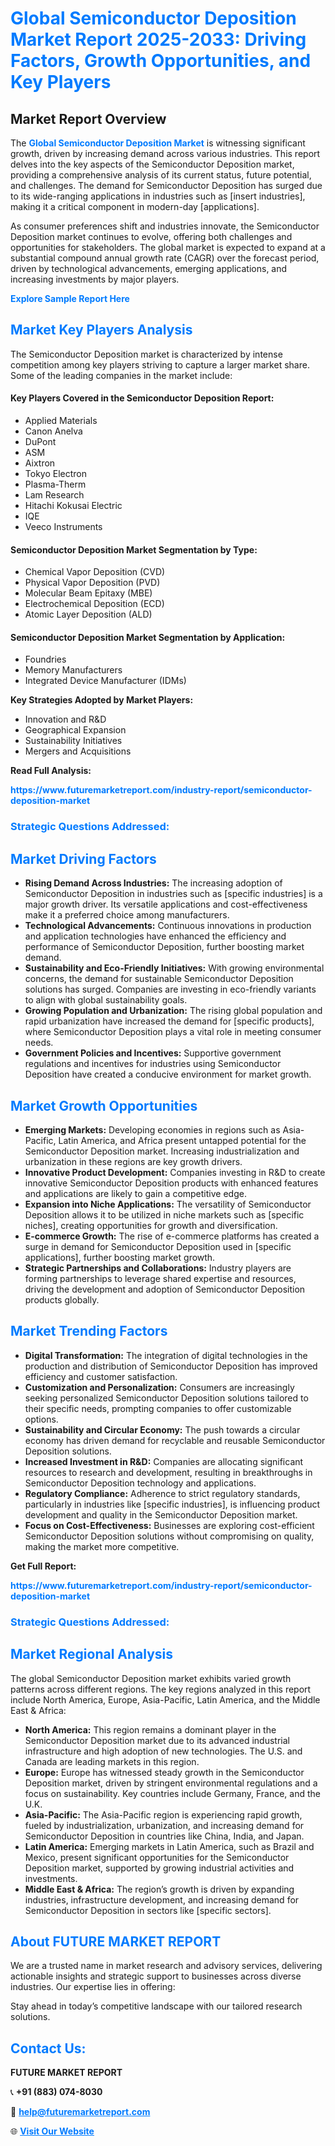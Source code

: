 <h1 style="color: #007BFF;">Global Semiconductor Deposition Market Report 2025-2033: Driving Factors, Growth Opportunities, and Key Players</h1>

<section id="overview">
<h2>Market Report Overview</h2>
<p>The <a href="https://www.futuremarketreport.com/industry-report/semiconductor-deposition-market" style="color: #007BFF; text-decoration: none;"><strong>Global Semiconductor Deposition Market</strong></a> is witnessing significant growth, driven by increasing demand across various industries. This report delves into the key aspects of the Semiconductor Deposition market, providing a comprehensive analysis of its current status, future potential, and challenges. The demand for Semiconductor Deposition has surged due to its wide-ranging applications in industries such as [insert industries], making it a critical component in modern-day [applications].</p>
<p>As consumer preferences shift and industries innovate, the Semiconductor Deposition market continues to evolve, offering both challenges and opportunities for stakeholders. The global market is expected to expand at a substantial compound annual growth rate (CAGR) over the forecast period, driven by technological advancements, emerging applications, and increasing investments by major players.</p>
</section>

<section id="overview">
<p><a href="https://www.futuremarketreport.com/request-sample/reportId=76482" style="color: #007BFF; text-decoration: none;"><strong>Explore Sample Report Here</strong></a></p>
</section>

<section id="key-players">
<h2 style="color: #007BFF;">Market Key Players Analysis</h2>
<p>The Semiconductor Deposition market is characterized by intense competition among key players striving to capture a larger market share. Some of the leading companies in the market include:</p>
<h4>Key Players Covered in the Semiconductor Deposition Report:</h4>
<ul><li>Applied Materials</li><li>Canon Anelva</li><li>DuPont</li><li>ASM</li><li>Aixtron</li><li>Tokyo Electron</li><li>Plasma-Therm</li><li>Lam Research</li><li>Hitachi Kokusai Electric</li><li>IQE</li><li>Veeco Instruments</li></ul>
<h4>Semiconductor Deposition Market Segmentation by Type:</h4>
<ul><li>Chemical Vapor Deposition (CVD)</li><li>Physical Vapor Deposition (PVD)</li><li>Molecular Beam Epitaxy (MBE)</li><li>Electrochemical Deposition (ECD)</li><li>Atomic Layer Deposition (ALD)</li></ul>

<h4>Semiconductor Deposition Market Segmentation by Application:</h4>
<ul><li>Foundries</li><li>Memory Manufacturers</li><li>Integrated Device Manufacturer (IDMs)</li></ul>
<p><strong>Key Strategies Adopted by Market Players:</strong></p>
<ul>
<li>Innovation and R&D</li>
<li>Geographical Expansion</li>
<li>Sustainability Initiatives</li>
<li>Mergers and Acquisitions</li>
</ul>
</section>

<section>
<p><strong>Read Full Analysis: </strong></p><a href="https://www.futuremarketreport.com/industry-report/semiconductor-deposition-market" style="color: #007BFF; text-decoration: none;"><strong>https://www.futuremarketreport.com/industry-report/semiconductor-deposition-market</strong></a>
<h3 style="color: #007BFF;">Strategic Questions Addressed:</h3>
</section>

<section id="driving-factors">
<h2 style="color: #007BFF;">Market Driving Factors</h2>
<ul>
<li><strong>Rising Demand Across Industries:</strong> The increasing adoption of Semiconductor Deposition in industries such as [specific industries] is a major growth driver. Its versatile applications and cost-effectiveness make it a preferred choice among manufacturers.</li>
<li><strong>Technological Advancements:</strong> Continuous innovations in production and application technologies have enhanced the efficiency and performance of Semiconductor Deposition, further boosting market demand.</li>
<li><strong>Sustainability and Eco-Friendly Initiatives:</strong> With growing environmental concerns, the demand for sustainable Semiconductor Deposition solutions has surged. Companies are investing in eco-friendly variants to align with global sustainability goals.</li>
<li><strong>Growing Population and Urbanization:</strong> The rising global population and rapid urbanization have increased the demand for [specific products], where Semiconductor Deposition plays a vital role in meeting consumer needs.</li>
<li><strong>Government Policies and Incentives:</strong> Supportive government regulations and incentives for industries using Semiconductor Deposition have created a conducive environment for market growth.</li>
</ul>
</section>

<section id="growth-opportunities">
<h2 style="color: #007BFF;">Market Growth Opportunities</h2>
<ul>
<li><strong>Emerging Markets:</strong> Developing economies in regions such as Asia-Pacific, Latin America, and Africa present untapped potential for the Semiconductor Deposition market. Increasing industrialization and urbanization in these regions are key growth drivers.</li>
<li><strong>Innovative Product Development:</strong> Companies investing in R&D to create innovative Semiconductor Deposition products with enhanced features and applications are likely to gain a competitive edge.</li>
<li><strong>Expansion into Niche Applications:</strong> The versatility of Semiconductor Deposition allows it to be utilized in niche markets such as [specific niches], creating opportunities for growth and diversification.</li>
<li><strong>E-commerce Growth:</strong> The rise of e-commerce platforms has created a surge in demand for Semiconductor Deposition used in [specific applications], further boosting market growth.</li>
<li><strong>Strategic Partnerships and Collaborations:</strong> Industry players are forming partnerships to leverage shared expertise and resources, driving the development and adoption of Semiconductor Deposition products globally.</li>
</ul>
</section>

<section id="trending-factors">
<h2 style="color: #007BFF;">Market Trending Factors</h2>
<ul>
<li><strong>Digital Transformation:</strong> The integration of digital technologies in the production and distribution of Semiconductor Deposition has improved efficiency and customer satisfaction.</li>
<li><strong>Customization and Personalization:</strong> Consumers are increasingly seeking personalized Semiconductor Deposition solutions tailored to their specific needs, prompting companies to offer customizable options.</li>
<li><strong>Sustainability and Circular Economy:</strong> The push towards a circular economy has driven demand for recyclable and reusable Semiconductor Deposition solutions.</li>
<li><strong>Increased Investment in R&D:</strong> Companies are allocating significant resources to research and development, resulting in breakthroughs in Semiconductor Deposition technology and applications.</li>
<li><strong>Regulatory Compliance:</strong> Adherence to strict regulatory standards, particularly in industries like [specific industries], is influencing product development and quality in the Semiconductor Deposition market.</li>
<li><strong>Focus on Cost-Effectiveness:</strong> Businesses are exploring cost-efficient Semiconductor Deposition solutions without compromising on quality, making the market more competitive.</li>
</ul>
</section>

<section>
<p><strong>Get Full Report: </strong></p><a href="https://www.futuremarketreport.com/industry-report/semiconductor-deposition-market" style="color: #007BFF; text-decoration: none;"><strong>https://www.futuremarketreport.com/industry-report/semiconductor-deposition-market</strong></a>
<h3 style="color: #007BFF;">Strategic Questions Addressed:</h3>
</section>


<section id="regional-analysis">
<h2 style="color: #007BFF;">Market Regional Analysis</h2>
<p>The global Semiconductor Deposition market exhibits varied growth patterns across different regions. The key regions analyzed in this report include North America, Europe, Asia-Pacific, Latin America, and the Middle East & Africa:</p>
<ul>
<li><strong>North America:</strong> This region remains a dominant player in the Semiconductor Deposition market due to its advanced industrial infrastructure and high adoption of new technologies. The U.S. and Canada are leading markets in this region.</li>
<li><strong>Europe:</strong> Europe has witnessed steady growth in the Semiconductor Deposition market, driven by stringent environmental regulations and a focus on sustainability. Key countries include Germany, France, and the U.K.</li>
<li><strong>Asia-Pacific:</strong> The Asia-Pacific region is experiencing rapid growth, fueled by industrialization, urbanization, and increasing demand for Semiconductor Deposition in countries like China, India, and Japan.</li>
<li><strong>Latin America:</strong> Emerging markets in Latin America, such as Brazil and Mexico, present significant opportunities for the Semiconductor Deposition market, supported by growing industrial activities and investments.</li>
<li><strong>Middle East & Africa:</strong> The region’s growth is driven by expanding industries, infrastructure development, and increasing demand for Semiconductor Deposition in sectors like [specific sectors].</li>
</ul>
</section>

<footer>
<h2 style="color: #007BFF;">About FUTURE MARKET REPORT</h2>
<p>We are a trusted name in market research and advisory services, delivering actionable insights and strategic support to businesses across diverse industries. Our expertise lies in offering:</p>

<p>Stay ahead in today’s competitive landscape with our tailored research solutions.</p>

<h2 style="color: #007BFF;">Contact Us:</h2>
<p><strong>FUTURE MARKET REPORT</strong></p>
<p>📞 <strong>+91 (883) 074-8030</strong></p>
<p>📧 <strong><a href="mailto:help@futuremarketreport.com" style="color: #007BFF;">help@futuremarketreport.com</a></strong></p>
<p>🌐 <strong><a href="https://www.futuremarketreport.com/" style="color: #007BFF;">Visit Our Website</a></strong></p>
</footer>